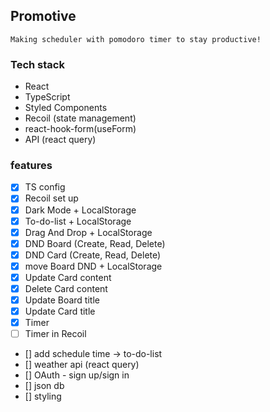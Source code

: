## Promotive

`Making scheduler with pomodoro timer to stay productive!`

### Tech stack

- React
- TypeScript
- Styled Components
- Recoil (state management)
- react-hook-form(useForm)
- API (react query)

### features

- [x] TS config
- [x] Recoil set up
- [x] Dark Mode + LocalStorage
- [x] To-do-list + LocalStorage
- [x] Drag And Drop + LocalStorage
- [x] DND Board (Create, Read, Delete)
- [x] DND Card (Create, Read, Delete)
- [x] move Board DND + LocalStorage
- [x] Update Card content
- [x] Delete Card content
- [x] Update Board title
- [x] Update Card title
- [x] Timer
- [ ] Timer in Recoil
- [] add schedule time -> to-do-list
- [] weather api (react query)
- [] OAuth - sign up/sign in
- [] json db
- [] styling
